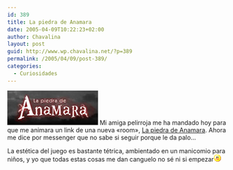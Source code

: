 ```yaml
---
id: 389
title: La piedra de Anamara
date: 2005-04-09T10:22:23+02:00
author: Chavalina
layout: post
guid: http://www.wp.chavalina.net/?p=389
permalink: /2005/04/09/post-389/
categories:
  - Curiosidades
---
```

<img class="imgizqda" src="/imagenes/fotos/anamara.jpg" alt="La piedra de Anamara" /> Mi amiga pelirroja me ha mandado hoy para que me animara un link de una nueva «room», <a href="http://www.lapiedradeanamara.com.ar/" target="_blank">La piedra de Anamara</a>. Ahora me dice por messenger que no sabe si seguir porque le da palo…

La estética del juego es bastante tétrica, ambientado en un manicomio para niños, y yo que todas estas cosas me dan canguelo no sé ni si empezar![emo](/imagenes/emoticonos/confuso.gif)